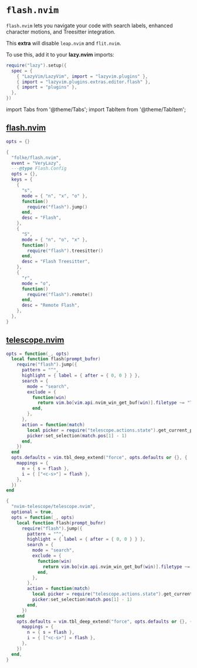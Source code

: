 # `flash.nvim`

`flash.nvim` lets you navigate your code with search labels,
enhanced character motions, and Treesitter integration.

This **extra** will disable `leap.nvim` and `flit.nvim`.

<!-- plugins:start -->

To use this, add it to your **lazy.nvim** imports:

```lua title="lua/config/lazy.lua" {4}
require("lazy").setup({
  spec = {
    { "LazyVim/LazyVim", import = "lazyvim.plugins" },
    { import = "lazyvim.plugins.extras.editor.flash" },
    { import = "plugins" },
  },
})
```

import Tabs from '@theme/Tabs';
import TabItem from '@theme/TabItem';

## [flash.nvim](https://github.com/folke/flash.nvim)

<Tabs>

<TabItem value="opts" label="Options">

```lua
opts = {}
```

</TabItem>


<TabItem value="code" label="Full Spec">

```lua
{
  "folke/flash.nvim",
  event = "VeryLazy",
  ---@type Flash.Config
  opts = {},
  keys = {
    {
      "s",
      mode = { "n", "x", "o" },
      function()
        require("flash").jump()
      end,
      desc = "Flash",
    },
    {
      "S",
      mode = { "n", "o", "x" },
      function()
        require("flash").treesitter()
      end,
      desc = "Flash Treesitter",
    },
    {
      "r",
      mode = "o",
      function()
        require("flash").remote()
      end,
      desc = "Remote Flash",
    },
  },
}
```

</TabItem>

</Tabs>

## [telescope.nvim](https://github.com/nvim-telescope/telescope.nvim)

<Tabs>

<TabItem value="opts" label="Options">

```lua
opts = function(_, opts)
  local function flash(prompt_bufnr)
    require("flash").jump({
      pattern = "^",
      highlight = { label = { after = { 0, 0 } } },
      search = {
        mode = "search",
        exclude = {
          function(win)
            return vim.bo[vim.api.nvim_win_get_buf(win)].filetype ~= "TelescopeResults"
          end,
        },
      },
      action = function(match)
        local picker = require("telescope.actions.state").get_current_picker(prompt_bufnr)
        picker:set_selection(match.pos[1] - 1)
      end,
    })
  end
  opts.defaults = vim.tbl_deep_extend("force", opts.defaults or {}, {
    mappings = {
      n = { s = flash },
      i = { ["<c-s>"] = flash },
    },
  })
end
```

</TabItem>


<TabItem value="code" label="Full Spec">

```lua
{
  "nvim-telescope/telescope.nvim",
  optional = true,
  opts = function(_, opts)
    local function flash(prompt_bufnr)
      require("flash").jump({
        pattern = "^",
        highlight = { label = { after = { 0, 0 } } },
        search = {
          mode = "search",
          exclude = {
            function(win)
              return vim.bo[vim.api.nvim_win_get_buf(win)].filetype ~= "TelescopeResults"
            end,
          },
        },
        action = function(match)
          local picker = require("telescope.actions.state").get_current_picker(prompt_bufnr)
          picker:set_selection(match.pos[1] - 1)
        end,
      })
    end
    opts.defaults = vim.tbl_deep_extend("force", opts.defaults or {}, {
      mappings = {
        n = { s = flash },
        i = { ["<c-s>"] = flash },
      },
    })
  end,
}
```

</TabItem>

</Tabs>

<!-- plugins:end -->
